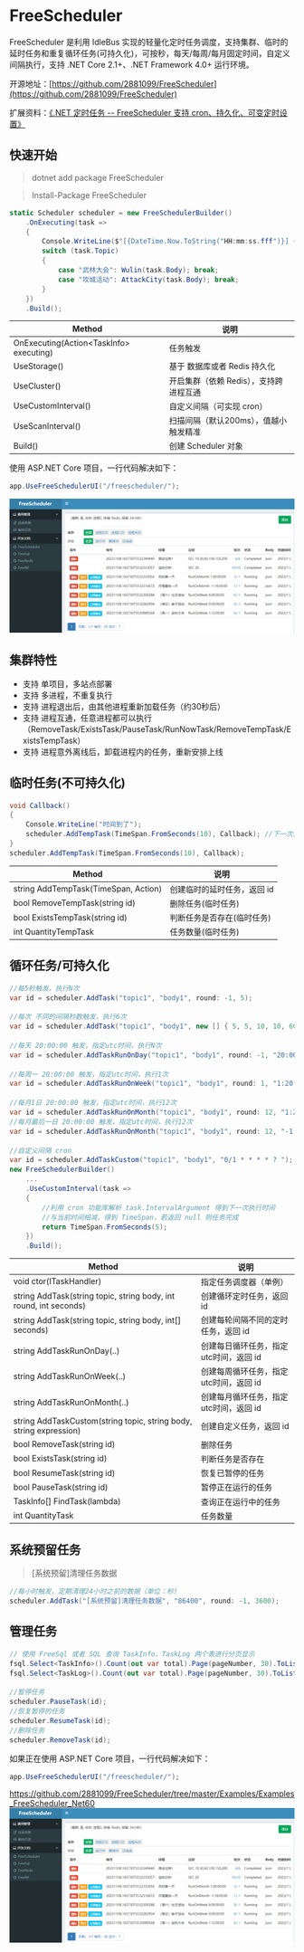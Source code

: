 # FreeScheduler

FreeScheduler 是利用 IdleBus 实现的轻量化定时任务调度，支持集群、临时的延时任务和重复循环任务(可持久化)，可按秒，每天/每周/每月固定时间，自定义间隔执行，支持 .NET Core 2.1+、.NET Framework 4.0+ 运行环境。

开源地址：[https://github.com/2881099/FreeScheduler](https://github.com/2881099/FreeScheduler)

扩展资料：[《.NET 定时任务 -- FreeScheduler 支持 cron、持久化、可变定时设置》](https://www.cnblogs.com/FreeSql/p/16623030.html)

## 快速开始

> dotnet add package FreeScheduler

> Install-Package FreeScheduler

```csharp
static Scheduler scheduler = new FreeSchedulerBuilder()
    .OnExecuting(task =>
    {
        Console.WriteLine($"[{DateTime.Now.ToString("HH:mm:ss.fff")}] {task.Topic} 被执行");
        switch (task.Topic)
        {
            case "武林大会": Wulin(task.Body); break;
            case "攻城活动": AttackCity(task.Body); break;
        }
    })
    .Build();
```

| Method | 说明 |
| -- | -- |
| OnExecuting(Action\<TaskInfo\> executing) | 任务触发 |
| UseStorage() | 基于 数据库或者 Redis 持久化 |
| UseCluster() | 开启集群（依赖 Redis），支持跨进程互通 |
| UseCustomInterval() | 自定义间隔（可实现 cron） |
| UseScanInterval() | 扫描间隔（默认200ms），值越小触发精准 |
| Build() | 创建 Scheduler 对象 |

使用 ASP.NET Core 项目，一行代码解决如下：

```csharp
app.UseFreeSchedulerUI("/freescheduler/");
```

![Admin Dashboard](/281375469-a5d5f4bb-6af9-4695-9570-8777c39d7329.png)

## 集群特性

- 支持 单项目，多站点部署
- 支持 多进程，不重复执行
- 支持 进程退出后，由其他进程重新加载任务（约30秒后）
- 支持 进程互通，任意进程都可以执行（RemoveTask/ExistsTask/PauseTask/RunNowTask/RemoveTempTask/ExistsTempTask）
- 支持 进程意外离线后，卸载进程内的任务，重新安排上线


## 临时任务(不可持久化)

```csharp
void Callback()
{
    Console.WriteLine("时间到了");
    scheduler.AddTempTask(TimeSpan.FromSeconds(10), Callback); //下一次定时
}
scheduler.AddTempTask(TimeSpan.FromSeconds(10), Callback);
```

| Method | 说明 |
| -- | -- |
| string AddTempTask(TimeSpan, Action) | 创建临时的延时任务，返回 id |
| bool RemoveTempTask(string id) | 删除任务(临时任务) |
| bool ExistsTempTask(string id) | 判断任务是否存在(临时任务) |
| int QuantityTempTask | 任务数量(临时任务) |

## 循环任务/可持久化

```csharp
//每5秒触发，执行N次
var id = scheduler.AddTask("topic1", "body1", round: -1, 5);

//每次 不同的间隔秒数触发，执行6次
var id = scheduler.AddTask("topic1", "body1", new [] { 5, 5, 10, 10, 60, 60 });

//每天 20:00:00 触发，指定utc时间，执行N次
var id = scheduler.AddTaskRunOnDay("topic1", "body1", round: -1, "20:00:00");

//每周一 20:00:00 触发，指定utc时间，执行1次
var id = scheduler.AddTaskRunOnWeek("topic1", "body1", round: 1, "1:20:00:00");

//每月1日 20:00:00 触发，指定utc时间，执行12次
var id = scheduler.AddTaskRunOnMonth("topic1", "body1", round: 12, "1:20:00:00");
//每月最后一日 20:00:00 触发，指定utc时间，执行12次
var id = scheduler.AddTaskRunOnMonth("topic1", "body1", round: 12, "-1:20:00:00");

//自定义间隔 cron
var id = scheduler.AddTaskCustom("topic1", "body1", "0/1 * * * * ? ");
new FreeSchedulerBuilder()
    ...
    .UseCustomInterval(task =>
    {
        //利用 cron 功能库解析 task.IntervalArgument 得到下一次执行时间
        //与当前时间相减，得到 TimeSpan，若返回 null 则任务完成
        return TimeSpan.FromSeconds(5);
    })
    .Build();
```

| Method | 说明 |
| -- | -- |
| void ctor(ITaskHandler) | 指定任务调度器（单例） |
| string AddTask(string topic, string body, int round, int seconds) | 创建循环定时任务，返回 id |
| string AddTask(string topic, string body, int[] seconds) | 创建每轮间隔不同的定时任务，返回 id |
| string AddTaskRunOnDay(..) | 创建每日循环任务，指定utc时间，返回 id |
| string AddTaskRunOnWeek(..) | 创建每周循环任务，指定utc时间，返回 id |
| string AddTaskRunOnMonth(..) | 创建每月循环任务，指定utc时间，返回 id |
| string AddTaskCustom(string topic, string body, string expression) | 创建自定义任务，返回 id |
| bool RemoveTask(string id) | 删除任务 |
| bool ExistsTask(string id) | 判断任务是否存在 |
| bool ResumeTask(string id) | 恢复已暂停的任务 |
| bool PauseTask(string id) | 暂停正在运行的任务 |
| TaskInfo[] FindTask(lambda) | 查询正在运行中的任务 |
| int QuantityTask | 任务数量 |

## 系统预留任务

> [系统预留]清理任务数据

```csharp
//每小时触发，定期清理24小时之前的数据（单位：秒）
scheduler.AddTask("[系统预留]清理任务数据", "86400", round: -1, 3600);
```

## 管理任务

```csharp
// 使用 FreeSql 或者 SQL 查询 TaskInfo、TaskLog 两个表进行分页显示
fsql.Select<TaskInfo>().Count(out var total).Page(pageNumber, 30).ToList();
fsql.Select<TaskLog>().Count(out var total).Page(pageNumber, 30).ToList();

//暂停任务
scheduler.PauseTask(id);
//恢复暂停的任务
scheduler.ResumeTask(id);
//删除任务
scheduler.RemoveTask(id);
```

如果正在使用 ASP.NET Core 项目，一行代码解决如下：

```csharp
app.UseFreeSchedulerUI("/freescheduler/");
```

https://github.com/2881099/FreeScheduler/tree/master/Examples/Examples_FreeScheduler_Net60
![Admin Dashboard](/281375469-a5d5f4bb-6af9-4695-9570-8777c39d7329.png)


